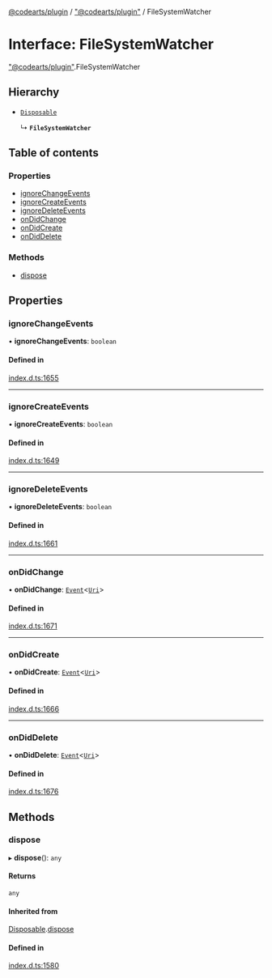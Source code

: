 [@codearts/plugin](../README.md) / ["@codearts/plugin"](../modules/_codearts_plugin_.md) / FileSystemWatcher

# Interface: FileSystemWatcher

["@codearts/plugin"](../modules/_codearts_plugin_.md).FileSystemWatcher

## Hierarchy

- [`Disposable`](../classes/codearts_plugin_.Disposable.md)

  ↳ **`FileSystemWatcher`**

## Table of contents

### Properties

- [ignoreChangeEvents](codearts_plugin_.FileSystemWatcher.md#ignorechangeevents)
- [ignoreCreateEvents](codearts_plugin_.FileSystemWatcher.md#ignorecreateevents)
- [ignoreDeleteEvents](codearts_plugin_.FileSystemWatcher.md#ignoredeleteevents)
- [onDidChange](codearts_plugin_.FileSystemWatcher.md#ondidchange)
- [onDidCreate](codearts_plugin_.FileSystemWatcher.md#ondidcreate)
- [onDidDelete](codearts_plugin_.FileSystemWatcher.md#ondiddelete)

### Methods

- [dispose](codearts_plugin_.FileSystemWatcher.md#dispose)

## Properties

### ignoreChangeEvents

• **ignoreChangeEvents**: `boolean`

#### Defined in

[index.d.ts:1655](https://github.com/huaweicloud/cloudide-plugin-api/blob/a4193a8/index.d.ts#L1655)

___

### ignoreCreateEvents

• **ignoreCreateEvents**: `boolean`

#### Defined in

[index.d.ts:1649](https://github.com/huaweicloud/cloudide-plugin-api/blob/a4193a8/index.d.ts#L1649)

___

### ignoreDeleteEvents

• **ignoreDeleteEvents**: `boolean`

#### Defined in

[index.d.ts:1661](https://github.com/huaweicloud/cloudide-plugin-api/blob/a4193a8/index.d.ts#L1661)

___

### onDidChange

• **onDidChange**: [`Event`](codearts_plugin_.Event.md)<[`Uri`](../classes/codearts_plugin_.Uri.md)\>

#### Defined in

[index.d.ts:1671](https://github.com/huaweicloud/cloudide-plugin-api/blob/a4193a8/index.d.ts#L1671)

___

### onDidCreate

• **onDidCreate**: [`Event`](codearts_plugin_.Event.md)<[`Uri`](../classes/codearts_plugin_.Uri.md)\>

#### Defined in

[index.d.ts:1666](https://github.com/huaweicloud/cloudide-plugin-api/blob/a4193a8/index.d.ts#L1666)

___

### onDidDelete

• **onDidDelete**: [`Event`](codearts_plugin_.Event.md)<[`Uri`](../classes/codearts_plugin_.Uri.md)\>

#### Defined in

[index.d.ts:1676](https://github.com/huaweicloud/cloudide-plugin-api/blob/a4193a8/index.d.ts#L1676)

## Methods

### dispose

▸ **dispose**(): `any`

#### Returns

`any`

#### Inherited from

[Disposable](../classes/codearts_plugin_.Disposable.md).[dispose](../classes/codearts_plugin_.Disposable.md#dispose)

#### Defined in

[index.d.ts:1580](https://github.com/huaweicloud/cloudide-plugin-api/blob/a4193a8/index.d.ts#L1580)
